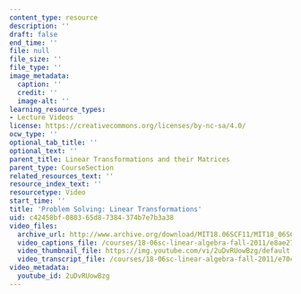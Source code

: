 ```yaml
---
content_type: resource
description: ''
draft: false
end_time: ''
file: null
file_size: ''
file_type: ''
image_metadata:
  caption: ''
  credit: ''
  image-alt: ''
learning_resource_types:
- Lecture Videos
license: https://creativecommons.org/licenses/by-nc-sa/4.0/
ocw_type: ''
optional_tab_title: ''
optional_text: ''
parent_title: Linear Transformations and their Matrices
parent_type: CourseSection
related_resources_text: ''
resource_index_text: ''
resourcetype: Video
start_time: ''
title: 'Problem Solving: Linear Transformations'
uid: c42458bf-0803-65d8-7384-374b7e7b3a38
video_files:
  archive_url: http://www.archive.org/download/MIT18.06SCF11/MIT18_06SC_110714_N2_300k.mp4
  video_captions_file: /courses/18-06sc-linear-algebra-fall-2011/e8ae27f71be554e3ab8050465f4f7ac9_2uDvRUowBzg.vtt
  video_thumbnail_file: https://img.youtube.com/vi/2uDvRUowBzg/default.jpg
  video_transcript_file: /courses/18-06sc-linear-algebra-fall-2011/e70c3934dc6123a02195e95efe70cffa_2uDvRUowBzg.pdf
video_metadata:
  youtube_id: 2uDvRUowBzg
---
```

